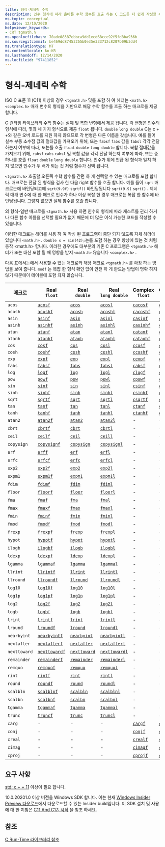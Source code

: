 ```yaml
---
title: 형식-제네릭 수학
description: 인수 형식에 따라 올바른 수학 함수를 호출 하는 C 코드를 더 쉽게 작성할 수 있도록 하는 <tgmath>의 매크로에 대해 설명 합니다.
ms.topic: conceptual
ms.date: 12/10/2020
helpviewer_keywords:
- CRT tgmath.h
ms.openlocfilehash: 70ade08387ebbca9dd1ecd68cce92f5fd8ba936b
ms.sourcegitcommit: be469dd87453255b0e35e333712c8207b09b3dd4
ms.translationtype: MT
ms.contentlocale: ko-KR
ms.lasthandoff: 12/14/2020
ms.locfileid: "97411852"
---
```

# <a name="type-generic-math"></a>형식-제네릭 수학

ISO C 표준 11 (C11) 이상의 경우 `<tgmath.h>` 및를 포함 하 여 헤더는 `<math.h>` `<complex.h>` 매개 변수의 형식을 기반으로 해당 수학 함수를 호출 하는 매크로를 제공 합니다.

C 런타임 라이브러리 수학 함수는 실제 및 복합 변형에서 제공 됩니다. 각 변형은 인수의 형식에 따라, 및의 세 가지 형식으로 제공 `float` 됩니다. `double` `long double` C는 c + +와 같은 오버 로드를 지원 하지 않으므로 각 변형은 다른 이름을 갖습니다. 예를 들어 실수 부동 소수점 값의 절대값을 가져오기 위해, 또는 `fabsf` `fabs` 값을 `fabsl` 각각 전달 하는지 여부에 따라, 또는를 호출 `float` `double` `long double` 합니다. 복합 절대값을 가져오기 위해, `cabsf` `cabs` `cabsl` 및 복합 값을 각각 전달 하는지 여부에 따라, 또는 중 하나를 호출 `float` `double` `long double` 합니다. 인수가 위에 언급 된 형식과 일치 하지 않으면 인수가 두 배가 되는 것 처럼 함수가 선택 됩니다.

`<tgmath.h>` 호출할 오른쪽 수학 함수를 간편 하 게 선택할 수 있는 매크로를 포함 합니다. 매크로는 전달 된 형식을 검사 한 다음 right 함수를 호출 합니다. 예를 들어 `sqrt` 매크로는에 바인딩되고에 `sqrt(9.9f)` `sqrtf()` 바인딩됩니다 `sqrt(9.9)` `sqrt()` . 제네릭 매개 변수에 대 한 매크로 인수가 하나 이상 복잡 한 경우 매크로는 복잡 한 함수에 바인딩됩니다. 그렇지 않으면 실제 함수를 호출 합니다.

의 형식-일반 매크로를 `<tgmath.h>` 사용 하면 인수의 형식에 따라 캐스트를 관리 하거나 다른 함수 이름을 선택할 필요가 없기 때문에 더 많은 이식 가능한 코드를 작성할 수 있습니다.

이러한 매크로는 헤더를 사용 하 여 작성 된 프로그램이 중단 되지 않도록 자체 헤더에 있습니다 `<math.h>` . `double x = sin(42);`는를 포함 하는 경우 항상에 있는 것 처럼 동작 \<math.h> 합니다. 이러한 경우에도 대부분의 기존 C 프로그램은 `<tgmath.h>` 헤더가 또는 대신 포함 될 때 영향을 받지 `<math.h>` 않습니다 `<complex.h>` .

다음 표에서는에서 사용할 수 있는 매크로와 해당 매크로 `<tgmath.h>` 를 확장 하는 방법을 보여 줍니다. `modf` 는 복잡 한 형식 확인 없이 안전 하 게 만드는 방법이 명확 하지 않기 때문에이 테이블에 포함 되지 않습니다.

|매크로  |Real</br>`float`  | Real</br>`double` | Real</br>`long double` | Complex</br>`float` | Complex</br>`double` | Complex</br>`long double` |
|---------|---------|---------|---------|---------|---------|---------|
`acos` | [`acosf`](reference/mbsnbicmp-mbsnbicmp-l.md) | [`acos`](reference/mbsnbicmp-mbsnbicmp-l.md) | [`acosl`](reference/mbsnbicmp-mbsnbicmp-l.md) | [`cacosf`](reference/cacos-cacosf-cacosl.md) | [`cacos`](reference/cacos-cacosf-cacosl.md) | [`cacosl`](reference/cacos-cacosf-cacosl.md) |
`acosh` | [`acoshf`](reference/acosh-acoshf-acoshl.md) | [`acosh`](reference/acosh-acoshf-acoshl.md) | [`acoshl`](reference/acosh-acoshf-acoshl.md) | [`cacoshf`](reference/cacosh-cacoshf-cacoshl.md) | [`cacosh`](reference/cacosh-cacoshf-cacoshl.md) | [`cacoshl`](reference/cacosh-cacoshf-cacoshl.md) |
`asin` | [`asinf`](reference/asin-asinf-asinl.md) | [`asin`](reference/asin-asinf-asinl.md) | [`asinl`](reference/asin-asinf-asinl.md) | [`casinf`](reference/casin-casinf-casinl.md) | [`casin`](reference/casin-casinf-casinl.md) | [`casinl`](reference/casin-casinf-casinl.md) |
`asinh` | [`asinhf`](reference/asin-asinf-asinl.md) | [`asinh`](reference/asin-asinf-asinl.md) | [`asinhl`](reference/asin-asinf-asinl.md) | [`casinhf`](reference/casinh-casinhf-casinhl.md) | [`casinh`](reference/casinh-casinhf-casinhl.md) | [`casinhl`](reference/casinh-casinhf-casinhl.md) |
`atan` | [`atanf`](reference/atan-atanf-atanl-atan2-atan2f-atan2l.md) | [`atan`](reference/atan-atanf-atanl-atan2-atan2f-atan2l.md) | [`atanl`](reference/atan-atanf-atanl-atan2-atan2f-atan2l.md) | [`catanf`](reference/catan-catanf-catanl.md) | [`catan`](reference/catan-catanf-catanl.md) | [`catanl`](reference/catan-catanf-catanl.md) |
`atanh` | [`atanhf`](reference/atanh-atanhf-atanhl.md) | [`atanh`](reference/atanh-atanhf-atanhl.md) | [`atanhl`](reference/atanh-atanhf-atanhl.md) | [`catanhf`](reference/catanh-catanhf-catanhl.md) | [`catanh`](reference/catanh-catanhf-catanhl.md) | [`catanhl`](reference/catanh-catanhf-catanhl.md) |
`cos` | [`cosf`](reference/cos-cosf-cosl.md) | [`cos`](reference/cos-cosf-cosl.md) | [`cosl`](reference/cos-cosf-cosl.md) | [`ccosf`](reference/ccos-ccosf-ccosl.md) | [`ccos`](reference/ccos-ccosf-ccosl.md) | [`ccosl`](reference/ccos-ccosf-ccosl.md) |
`cosh` | [`coshf`](reference/cosh-coshf-coshl.md) | [`cosh`](reference/cosh-coshf-coshl.md) | [`coshl`](reference/cosh-coshf-coshl.md) | [`ccoshf`](reference/ccosh-ccoshf-ccoshl.md) | [`ccosh`](reference/ccosh-ccoshf-ccoshl.md) | [`ccoshl`](reference/ccosh-ccoshf-ccoshl.md) |
`exp` | [`expf`](reference/exp-expf.md) | [`exp`](reference/exp-expf.md) | [`expl`](reference/exp-expf.md) | [`cexpf`](reference/cexp-cexpf-cexpl.md) | [`cexp`](reference/cexp-cexpf-cexpl.md) | [`cexpl`](reference/cexp-cexpf-cexpl.md) |
`fabs` | [`fabsf`](reference/fabs-fabsf-fabsl.md) | [`fabs`](reference/fabs-fabsf-fabsl.md) | [`fabsl`](reference/fabs-fabsf-fabsl.md) | [`cabsf`](reference/cabs-cabsf-cabsl.md) | [`cabs`](reference/cabs-cabsf-cabsl.md) | [`cabsl`](reference/cabs-cabsf-cabsl.md) |
`log` | [`logf`](reference/log-logf-log10-log10f.md) | [`log`](reference/log-logf-log10-log10f.md) | [`logl`](reference/log-logf-log10-log10f.md) | [`clogf`](reference/clog-clogf-clogl.md) | [`clog`](reference/clog-clogf-clogl.md) | [`clogl`](reference/clog-clogf-clogl.md) |
`pow` | [`powf`](reference/pow-powf-powl.md) | [`pow`](reference/pow-powf-powl.md) | [`powl`](reference/pow-powf-powl.md) | [`cpowf`](reference/cpow-cpowf-cpowl.md) | [`cpow`](reference/cpow-cpowf-cpowl.md) | [`cpowl`](reference/cpow-cpowf-cpowl.md) |
`sin` | [`sinf`](reference/sin-sinf-sinl.md) | [`sin`](reference/sin-sinf-sinl.md) | [`sinl`](reference/sin-sinf-sinl.md) | [`csinf`](reference/csin-csinf-csinl.md) | [`csin`](reference/csin-csinf-csinl.md) | [`csinl`](reference/csin-csinf-csinl.md) |
`sinh` | [`sinhf`](reference/sinh-sinhf-sinhl.md) | [`sinh`](reference/sinh-sinhf-sinhl.md) | [`sinhl`](reference/sinh-sinhf-sinhl.md) | [`csinhf`](reference/csinh-csinhf-csinhl.md) | [`csinh`](reference/csinh-csinhf-csinhl.md) | [`csinhl`](reference/csinh-csinhf-csinhl.md) |
`sqrt` | [`sqrtf`](reference/sqrt-sqrtf-sqrtl.md) | [`sqrt`](reference/sqrt-sqrtf-sqrtl.md) | [`sqrtl`](reference/sqrt-sqrtf-sqrtl.md) | [`csqrtf`](reference/csqrt-csqrtf-csqrtl.md) | [`csqrt`](reference/csqrt-csqrtf-csqrtl.md) | [`csqrtl`](reference/csqrt-csqrtf-csqrtl.md) |
`tan` | [`tanf`](reference/tan-tanf-tanl.md) | [`tan`](reference/tan-tanf-tanl.md) | [`tanl`](reference/tan-tanf-tanl.md) | [`ctanf`](reference/ctan-ctanf-ctanl.md) | [`ctan`](reference/ctan-ctanf-ctanl.md) | [`ctanl`](reference/ctan-ctanf-ctanl.md) |
`tanh` | [`tanhf`](reference/tanh-tanhf-tanhl.md) | [`tanh`](reference/tanh-tanhf-tanhl.md) | [`tanhl`](reference/tanh-tanhf-tanhl.md) | [`ctanhf`](reference/ctanh-ctanhf-ctanhl.md) | [`ctanh`](reference/ctanh-ctanhf-ctanhl.md) | [`ctanhl`](reference/ctanh-ctanhf-ctanhl.md) |
`atan2` | [`atan2f`](reference/atan-atanf-atanl-atan2-atan2f-atan2l.md) | [`atan2`](reference/atan-atanf-atanl-atan2-atan2f-atan2l.md) | [`atan2l`](reference/atan-atanf-atanl-atan2-atan2f-atan2l.md) | - | - | - |
`cbrt` | [`cbrtf`](reference/cbrt-cbrtf-cbrtl.md) | [`cbrt`](reference/cbrt-cbrtf-cbrtl.md) | [`cbrtl`](reference/cbrt-cbrtf-cbrtl.md) | - | - | - |
`ceil` | [`ceilf`](reference/ceil-ceilf-ceill.md) | [`ceil`](reference/ceil-ceilf-ceill.md) | [`ceill`](reference/ceil-ceilf-ceill.md) | - | - | - |
`copysign` | [`copysignf`](reference/copysign-copysignf-copysignl-copysign-copysignf-copysignl.md) | [`copysign`](reference/copysign-copysignf-copysignl-copysign-copysignf-copysignl.md) | [`copysignl`](reference/copysign-copysignf-copysignl-copysign-copysignf-copysignl.md) | - | - | - |
`erf` | [`erff`](reference/erf-erff-erfl-erfc-erfcf-erfcl.md) | [`erf`](reference/erf-erff-erfl-erfc-erfcf-erfcl.md) | [`erfl`](reference/erf-erff-erfl-erfc-erfcf-erfcl.md) | - | - | - |
`erfc` | [`erfcf`](reference/erf-erff-erfl-erfc-erfcf-erfcl.md) | [`erfc`](reference/erf-erff-erfl-erfc-erfcf-erfcl.md) | [`erfcl`](reference/erf-erff-erfl-erfc-erfcf-erfcl.md) | - | - | - |
`exp2` | [`exp2f`](reference/exp2-exp2f-exp2l.md) | [`exp2`](reference/exp2-exp2f-exp2l.md) | [`exp2l`](reference/exp2-exp2f-exp2l.md) | - | - | - |
`expm1` | [`expm1f`](reference/expm1-expm1f-expm1l.md) | [`expm1`](reference/expm1-expm1f-expm1l.md) | [`expm1l`](reference/expm1-expm1f-expm1l.md) | - | - | - |
`fdim` | [`fdimf`](reference/fdim-fdimf-fdiml.md) | [`fdim`](reference/fdim-fdimf-fdiml.md) | [`fdiml`](reference/fdim-fdimf-fdiml.md) | - | - | - |
`floor` | [`floorf`](reference/floor-floorf-floorl.md) | [`floor`](reference/floor-floorf-floorl.md) | [`floorl`](reference/floor-floorf-floorl.md) | - | - | - |
`fma` | [`fmaf`](reference/fma-fmaf-fmal.md) | [`fma`](reference/fma-fmaf-fmal.md) | [`fmal`](reference/fma-fmaf-fmal.md) | - | - | - |
`fmax` | [`fmaxf`](reference/fmax-fmaxf-fmaxl.md) | [`fmax`](reference/fmax-fmaxf-fmaxl.md) | [`fmaxl`](reference/fmax-fmaxf-fmaxl.md) | - | - | - |
`fmin` | [`fminf`](reference/fmin-fminf-fminl.md) | [`fmin`](reference/fmin-fminf-fminl.md) | [`fminl`](reference/fmin-fminf-fminl.md) | - | - | - |
`fmod` | [`fmodf`](reference/fmod-fmodf.md) | [`fmod`](reference/fmod-fmodf.md) | [`fmodl`](reference/fmod-fmodf.md) | - | - | - |
`frexp` | [`frexpf`](reference/frexp.md) | [`frexp`](reference/frexp.md) | [`frexpl`](reference/frexp.md) | - | - | - |
`hypot` | [`hypotf`](reference/hypot-hypotf-hypotl-hypot-hypotf-hypotl.md) | [`hypot`](reference/hypot-hypotf-hypotl-hypot-hypotf-hypotl.md) | [`hypotl`](reference/hypot-hypotf-hypotl-hypot-hypotf-hypotl.md) | - | - | - |
`ilogb` | [`ilogbf`](reference/ilogb-ilogbf-ilogbl2.md) | [`ilogb`](reference/ilogb-ilogbf-ilogbl2.md) | [`ilogbl`](reference/ilogb-ilogbf-ilogbl2.md) | - | - | - |
`ldexp` | [`ldexpf`](reference/ldexp.md) | [`ldexp`](reference/ldexp.md) | [`ldexpl`](reference/ldexp.md) | - | - | - |
`lgamma` | [`lgammaf`](reference/lgamma-lgammaf-lgammal.md) | [`lgamma`](reference/lgamma-lgammaf-lgammal.md) | [`lgammal`](reference/lgamma-lgammaf-lgammal.md) | - | - | - |
`llrint` | [`llrintf`](reference/lrint-lrintf-lrintl-llrint-llrintf-llrintl.md) | [`llrint`](reference/lrint-lrintf-lrintl-llrint-llrintf-llrintl.md) | [`llrintl`](reference/lrint-lrintf-lrintl-llrint-llrintf-llrintl.md) | - | - | - |
`llround` | [`llroundf`](reference/lround-lroundf-lroundl-llround-llroundf-llroundl.md) | [`llround`](reference/lround-lroundf-lroundl-llround-llroundf-llroundl.md) | [`llroundl`](reference/lround-lroundf-lroundl-llround-llroundf-llroundl.md) | - | - | - |
`log10` | [`log10f`](reference/log-logf-log10-log10f.md) | [`log10`](reference/log-logf-log10-log10f.md) | [`log10l`](reference/log-logf-log10-log10f.md) | - | - | - |
`log1p` | [`log1pf`](reference/log1p-log1pf-log1pl2.md) | [`log1p`](reference/log1p-log1pf-log1pl2.md) | [`log1pl`](reference/log1p-log1pf-log1pl2.md) | - | - | - |
`log2` | [`log2f`](reference/log2-log2f-log2l.md) | [`log2`](reference/log2-log2f-log2l.md) | [`log2l`](reference/log2-log2f-log2l.md) | - | - | - |
`logb` | [`logbf`](reference/logb-logbf-logbl-logb-logbf.md) | [`logb`](reference/logb-logbf-logbl-logb-logbf.md) | [`logbl`](reference/logb-logbf-logbl-logb-logbf.md) | - | - | - |
`lrint` | [`lrintf`](reference/lrint-lrintf-lrintl-llrint-llrintf-llrintl.md) | [`lrint`](reference/lrint-lrintf-lrintl-llrint-llrintf-llrintl.md) | [`lrintl`](reference/lrint-lrintf-lrintl-llrint-llrintf-llrintl.md) | - | - | - |
`lround` | [`lroundf`](reference/lround-lroundf-lroundl-llround-llroundf-llroundl.md) | [`lround`](reference/lround-lroundf-lroundl-llround-llroundf-llroundl.md) | [`lroundl`](reference/lround-lroundf-lroundl-llround-llroundf-llroundl.md) | - | - | - |
`nearbyint` | [`nearbyintf`](reference/nearbyint-nearbyintf-nearbyintl1.md) | [`nearbyint`](reference/nearbyint-nearbyintf-nearbyintl1.md) | [`nearbyintl`](reference/nearbyint-nearbyintf-nearbyintl1.md) | - | - | - |
`nextafter` | [`nextafterf`](reference/nextafter-functions.md) | [`nextafter`](reference/nextafter-functions.md) | [`nextafterl`](reference/nextafter-functions.md) | - | - | - |
`nexttoward` | [`nexttowardf`](reference/nextafter-functions.md) | [`nexttoward`](reference/nextafter-functions.md) | [`nexttowardl`](reference/nextafter-functions.md) | - | - | - |
`remainder` | [`remainderf`](reference/remainder-remainderf-remainderl.md) | [`remainder`](reference/remainder-remainderf-remainderl.md) | [`remainderl`](reference/remainder-remainderf-remainderl.md) | - | - | - |
`remquo` | [`remquof`](reference/remquo-remquof-remquol.md) | [`remquo`](reference/remquo-remquof-remquol.md) | [`remquol`](reference/remquo-remquof-remquol.md) | - | - | - |
`rint` | [`rintf`](reference/rint-rintf-rintl.md) | [`rint`](reference/rint-rintf-rintl.md) | [`rintl`](reference/rint-rintf-rintl.md) | - | - | - |
`round` | [`roundf`](reference/round-roundf-roundl.md) | [`round`](reference/round-roundf-roundl.md) | [`roundl`](reference/round-roundf-roundl.md) | - | - | - |
`scalbln` | [`scalblnf`](reference/scalbn-scalbnf-scalbnl-scalbln-scalblnf-scalblnl.md) | [`scalbln`](reference/scalbn-scalbnf-scalbnl-scalbln-scalblnf-scalblnl.md) | [`scalblnl`](reference/scalbn-scalbnf-scalbnl-scalbln-scalblnf-scalblnl.md) | - | - | - |
`scalbn` | [`scalbnf`](reference/scalbn-scalbnf-scalbnl-scalbln-scalblnf-scalblnl.md) | [`scalbn`](reference/scalbn-scalbnf-scalbnl-scalbln-scalblnf-scalblnl.md) | [`scalbnl`](reference/scalbn-scalbnf-scalbnl-scalbln-scalblnf-scalblnl.md) | - | - | - |
`tgamma` | [`tgammaf`](reference/tgamma-tgammaf-tgammal.md) | [`tgamma`](reference/tgamma-tgammaf-tgammal.md) | [`tgammal`](reference/tgamma-tgammaf-tgammal.md) | - | - | - |
`trunc` | [`truncf`](reference/trunc-truncf-truncl.md) | [`trunc`](reference/trunc-truncf-truncl.md) | [`truncl`](reference/trunc-truncf-truncl.md) | - | - | - |
`carg` | - | - | - | [`cargf`](reference/carg-cargf-cargl.md) | [`carg`](reference/carg-cargf-cargl.md) | [`cargl`](reference/carg-cargf-cargl.md) |
`conj` | - | - | - | [`conjf`](reference/conj-conjf-conjl.md) | [`conj`](reference/conj-conjf-conjl.md) | [`conjl`](reference/conj-conjf-conjl.md) |
`creal` | - | - | - | [`crealf`](reference/creal-crealf-creall.md) | [`creal`](reference/creal-crealf-creall.md) | [`creall`](reference/creal-crealf-creall.md) |
`cimag` | - | - | - | [`cimagf`](reference/cimag-cimagf-cimagl.md) | [`cimag`](reference/cimag-cimagf-cimagl.md) | [`cimagl`](reference/cimag-cimagf-cimagl.md) |
`cproj` | - | - | - | [`cprojf`](reference/cproj-cprojf-cprojl.md) | [`cproj`](reference/cproj-cprojf-cprojl.md) | [`cprojl`](reference/cproj-cprojf-cprojl.md) |

## <a name="requirements"></a>요구 사항

[std: c + + 11](../build/reference/std-specify-language-standard-version.md) 이상이 필요 합니다.

10.0.20201.0 이상 버전을 Windows SDK 합니다. 이는 현재 [Windows Insider Preview 다운로드](https://www.microsoft.com/software-download/windowsinsiderpreviewSDK)에서 다운로드할 수 있는 Insider build입니다. 이 SDK 설치 및 사용에 대 한 지침은 [C11 And C17: 시작](https://devblogs.microsoft.com/cppblog/c11-and-c17-standard-support-arriving-in-msvc/#c11-and-c17-getting-started) 을 참조 하세요.

## <a name="see-also"></a>참조

[C Run-Time 라이브러리 참조](c-run-time-library-reference.md)
